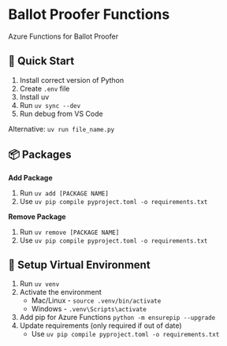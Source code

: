 # Ballot Proofer Functions

Azure Functions for Ballot Proofer

## 🚀 Quick Start

1. Install correct version of Python
2. Create `.env` file
3. Install uv
4. Run `uv sync --dev`
5. Run debug from VS Code

Alternative: `uv run file_name.py`

## 📦 Packages

**Add Package**

1. Run `uv add [PACKAGE NAME]`
2. Use `uv pip compile pyproject.toml -o requirements.txt`

**Remove Package**

1. Run `uv remove [PACKAGE NAME]`
2. Use `uv pip compile pyproject.toml -o requirements.txt`

## 🔧 Setup Virtual Environment

1. Run `uv venv`
2. Activate the environment
   - Mac/Linux - `source .venv/bin/activate`
   - Windows - `.venv\Scripts\activate`
3. Add pip for Azure Functions `python -m ensurepip --upgrade`
4. Update requirements (only required if out of date)
    - Use `uv pip compile pyproject.toml -o requirements.txt`

<!--References-->